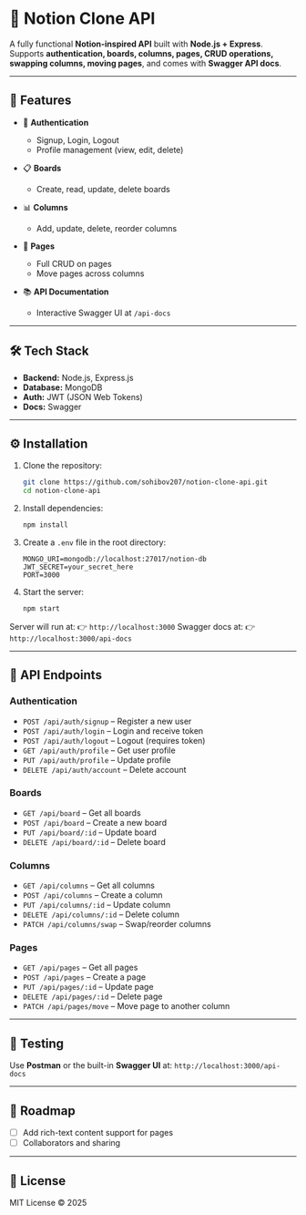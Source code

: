 # 📝 Notion Clone API

A fully functional **Notion-inspired API** built with **Node.js + Express**.
Supports **authentication, boards, columns, pages, CRUD operations, swapping columns, moving pages**, and comes with **Swagger API docs**.

---

## 🚀 Features

- 🔑 **Authentication**

  - Signup, Login, Logout
  - Profile management (view, edit, delete)

- 📋 **Boards**

  - Create, read, update, delete boards

- 📊 **Columns**

  - Add, update, delete, reorder columns

- 📄 **Pages**

  - Full CRUD on pages
  - Move pages across columns

- 📚 **API Documentation**

  - Interactive Swagger UI at `/api-docs`

---

## 🛠️ Tech Stack

- **Backend:** Node.js, Express.js
- **Database:** MongoDB
- **Auth:** JWT (JSON Web Tokens)
- **Docs:** Swagger

---

## ⚙️ Installation

1. Clone the repository:

   ```bash
   git clone https://github.com/sohibov207/notion-clone-api.git
   cd notion-clone-api
   ```

2. Install dependencies:

   ```bash
   npm install
   ```

3. Create a `.env` file in the root directory:

   ```env
   MONGO_URI=mongodb://localhost:27017/notion-db
   JWT_SECRET=your_secret_here
   PORT=3000
   ```

4. Start the server:

   ```bash
   npm start
   ```

Server will run at:
👉 `http://localhost:3000`
Swagger docs at:
👉 `http://localhost:3000/api-docs`

---

## 📡 API Endpoints

### Authentication

- `POST /api/auth/signup` – Register a new user
- `POST /api/auth/login` – Login and receive token
- `POST /api/auth/logout` – Logout (requires token)
- `GET /api/auth/profile` – Get user profile
- `PUT /api/auth/profile` – Update profile
- `DELETE /api/auth/account` – Delete account

### Boards

- `GET /api/board` – Get all boards
- `POST /api/board` – Create a new board
- `PUT /api/board/:id` – Update board
- `DELETE /api/board/:id` – Delete board

### Columns

- `GET /api/columns` – Get all columns
- `POST /api/columns` – Create a column
- `PUT /api/columns/:id` – Update column
- `DELETE /api/columns/:id` – Delete column
- `PATCH /api/columns/swap` – Swap/reorder columns

### Pages

- `GET /api/pages` – Get all pages
- `POST /api/pages` – Create a page
- `PUT /api/pages/:id` – Update page
- `DELETE /api/pages/:id` – Delete page
- `PATCH /api/pages/move` – Move page to another column

---

## 🧪 Testing

Use **Postman** or the built-in **Swagger UI** at:
`http://localhost:3000/api-docs`

---

## 📌 Roadmap

- [ ] Add rich-text content support for pages
- [ ] Collaborators and sharing

---

## 📜 License

MIT License © 2025
